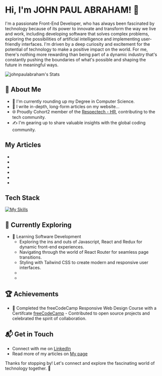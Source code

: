 # Hi, I'm JOHN PAUL ABRAHAM! 👋

I'm a passionate Front-End Developer, who has always been fascinated by technology because of its power to innovate and transform the way we live and work, including developing software that solves complex problems, exploring the possibilities of artificial intelligence and implementing user-friendly interfaces. I'm driven by a deep curiosity and excitement for the potential of technology to make a positive impact on the world. For me, there's nothing more rewarding than being part of a dynamic industry that's constantly pushing the boundaries of what's possible and shaping the future in meaningful ways.


![johnpaulabraham's Stats](https://github-readme-stats.vercel.app/api?username=johnpaulabraham&theme=vue-dark&show_icons=true&hide_border=true&count_private=true)

## 🚀 About Me

- 🔭 I'm currently rounding up my Degree in Computer Science.
- 📝 I write in-depth, long-form articles on my website...
- 🌐 Proudly Cohort2 member of the [Respectech - HR](https://www.respectech-hr.com/), contributing to the tech community.
- ✍️ I'm gearing up to share valuable insights with the global coding community.

## My Articles
-
-
-
-
-
-

## Tech Stack
[![My Skills](https://skillicons.dev/icons?i=html,css,js,git,codesandbox)](https://skillicons.dev)

## 🌱 Currently Exploring

- 🚀 Learning Software Development
  - Exploring the ins and outs of Javascript, React and Redux for dynamic front-end experiences.
  - Navigating through the world of React Router for seamless page transitions.
  - Styling with Tailwind CSS to create modern and responsive user interfaces.
  -
  -
 ## 🏆 Achievements

- 🌟 Completed the freeCodeCamp Responsive Web Design Course with a Certifcate [freeCodeCamp](https://www.freecodecamp.org/Johnpaulabraham) - Contributed to open source projects and celebrated the spirit of collaboration.


## 📬 Get in Touch

- Connect with me on [LinkedIn](https://www.linkedin.com/in/johnpaulabraham0/)
- Read more of my articles on [My page](http://johnpaulabraham.vercel.app/)

Thanks for stopping by! Let's connect and explore the fascinating world of technology together. 🚀

